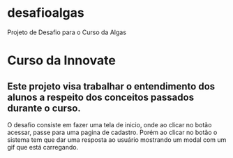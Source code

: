 # desafioalgas
Projeto de Desafio para o Curso da Algas

# Curso da Innovate
## Este projeto visa trabalhar o entendimento dos alunos a respeito dos conceitos passados durante o curso.

O desafio consiste em fazer uma tela de inicio, onde ao clicar no botão acessar, passe para uma pagina de cadastro. Porém ao clicar no botão o sistema tem que dar uma resposta ao usuário
mostrando um modal com um gif que está carregando.